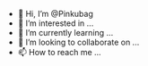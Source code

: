 - 👋 Hi, I’m @Pinkubag
- 👀 I’m interested in ...
- 🌱 I’m currently learning ...
- 💞️ I’m looking to collaborate on ...
- 📫 How to reach me ...

<!---
Pinkubag/Pinkubag is a ✨ special ✨ repository because its `README.md` (this file) appears on your GitHub profile.
You can click the Preview link to take a look at your changes.
--->
